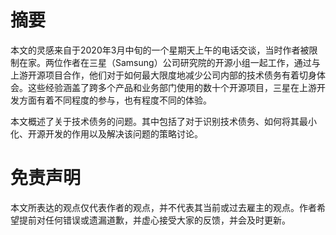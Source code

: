 # 摘要

本文的灵感来自于2020年3月中旬的一个星期天上午的电话交谈，当时作者被限制在家。两位作者在三星（Samsung）公司研究院的开源小组一起工作，通过与上游开源项目合作，他们对于如何最大限度地减少公司内部的技术债务有着切身体会。这些经验涵盖了跨多个产品和业务部门使用的数十个开源项目，三星在上游开发方面有着不同程度的参与，也有程度不同的体验。

本文概述了关于技术债务的问题。其中包括了对于识别技术债务、如何将其最小化、开源开发的作用以及解决该问题的策略讨论。

# 免责声明

本文所表达的观点仅代表作者的观点，并不代表其当前或过去雇主的观点。作者希望提前对任何错误或遗漏道歉，并虚心接受大家的反馈，并会及时更新。
